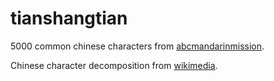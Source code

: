 # tianshangtian

5000 common chinese characters from
[abcmandarinmission](https://abcmandarinmission.wordpress.com/2015/05/09/5000-most-common-chinese-characters-printable-and-excel-spreadsheet/).

Chinese character decomposition from
[wikimedia](https://commons.wikimedia.org/wiki/Commons:Chinese_characters_decomposition).
